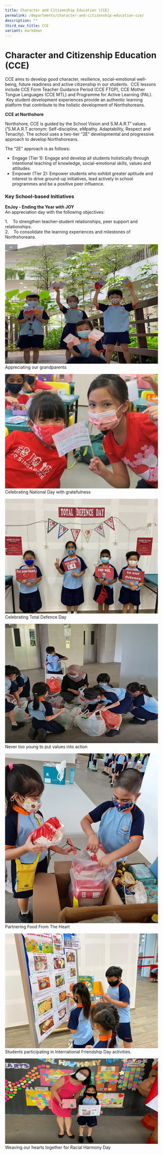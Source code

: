 ```yaml
---
title: Character and Citizenship Education (CCE)
permalink: /departments/character-and-citizenship-education-cce/
description: ""
third_nav_title: CCE
variant: markdown
---
```

# **Character and Citizenship Education (CCE)**

CCE aims to develop good character, resilience, social-emotional well-being, future readiness and active citizenship in our students.  CCE lessons include CCE Form Teacher Guidance Period (CCE FTGP), CCE Mother Tongue Languages (CCE MTL) and Programme for Active Learning (PAL).  Key student development experiences provide an authentic learning platform that contribute to the holistic development of Northshoreans.  

**CCE at Northshore**  

Northshore, CCE is guided by the School Vision and S.M.A.R.T¹ values. (¹S.M.A.R.T acronym: Self-discipline, eMpathy. Adaptability, Respect and Tenacity). The school uses a two-tier “2E” developmental and progressive approach to develop Northshoreans.

The “2E” approach is as follows: 

*   Engage (Tier 1): Engage and develop all students holistically through intentional teaching of knowledge, social-emotional skills, values and attitudes.
*   Empower (Tier 2): Empower students who exhibit greater aptitude and interest to drive ground-up initiatives, lead actively in school programmes and be a positive peer influence.


### Key School-based Initiatives

**EnJoy - Ending the Year with JOY**  
An appreciation day with the following objectives:  

1.    To strengthen teacher-student relationships, peer support and relationships.  
2.    To consolidate the learning experiences and milestones of Northshoreans.

![](/images/2022-Cce_Pic06.jpg)
Appreciating our grandparents

![](/images/2022-Cce_Pic07.jpg)
Celebrating National Day with gratefulness

![](/images/2022-Cce_Pic08.jpg)
Celebrating Total Defence Day

![](/images/2022-Cce_Pic09.jpg)
Never too young to put values into action

![](/images/2022-Cce_Pic10.jpg)
Partnering Food From The Heart

![](/images/2022-Cce_Pic11.jpeg)
Students participating in International Friendship Day activities.

![](/images/2022-Cce_Pic12.jpg)
Weaving our hearts together for Racial Harmony Day